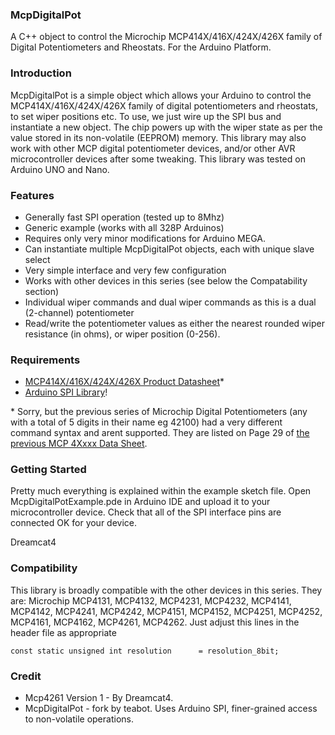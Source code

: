 ### McpDigitalPot

A C++ object to control the Microchip MCP414X/416X/424X/426X family of Digital Potentiometers and Rheostats. For the Arduino Platform.

### Introduction

McpDigitalPot is a simple object which allows your Arduino to control the MCP414X/416X/424X/426X family of digital potentiometers and rheostats, to set wiper positions etc. To use, we just wire up the SPI bus and instantiate a new object. The chip powers up with the wiper state as per the value stored in its non-volatile (EEPROM) memory. This library may also work with other MCP digital potentiometer devices, and/or other AVR microcontroller devices after some tweaking. This library was tested on Arduino UNO and Nano.

### Features

* Generally fast SPI operation (tested up to 8Mhz)
* Generic example (works with all 328P Arduinos)
* Requires only very minor modifications for Arduino MEGA.
* Can instantiate multiple McpDigitalPot objects, each with unique slave select
* Very simple interface and very few configuration
* Works with other devices in this series (see below the Compatability section)
* Individual wiper commands and dual wiper commands as this is a dual (2-channel) potentiometer
* Read/write the potentiometer values as either the nearest rounded wiper resistance (in ohms), or wiper position (0-256).

### Requirements

* [MCP414X/416X/424X/426X Product Datasheet](ww1.microchip.com/downloads/en/DeviceDoc/22059b.pdf)*
* [Arduino SPI Library](http://arduino.cc/en/Reference/SPI)! 

\* Sorry, but the previous series of Microchip Digital Potentiometers (any with a total of 5 digits in their name eg 42100) had a very different command syntax and arent supported. They are listed on Page 29 of [the previous MCP 4Xxxx Data Sheet](http://ww1.microchip.com/downloads/en/devicedoc/11195c.pdf).

### Getting Started

Pretty much everything is explained within the example sketch file. Open McpDigitalPotExample.pde in Arduino IDE and upload it to your microcontroller device. Check that all of the SPI interface pins are connected OK for your device.

Dreamcat4


### Compatibility

This library is broadly compatible with the other devices in this series. They are: Microchip MCP4131, MCP4132, MCP4231, MCP4232, MCP4141, MCP4142, MCP4241, MCP4242, MCP4151, MCP4152, MCP4251, MCP4252, MCP4161, MCP4162, MCP4261, MCP4262. Just adjust this lines in the header file as appropriate

    const static unsigned int resolution      = resolution_8bit;

### Credit

* Mcp4261 Version 1 - By Dreamcat4.
* McpDigitalPot - fork by teabot. Uses Arduino SPI, finer-grained access to non-volatile operations.

